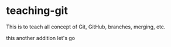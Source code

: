 # teaching-git

This is to teach all concept of Git, GitHub, branches, merging, etc.

this another addition
let's go
